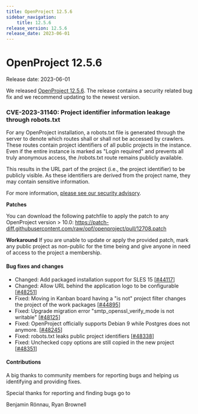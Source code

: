 ```yaml
---
title: OpenProject 12.5.6
sidebar_navigation:
    title: 12.5.6
release_version: 12.5.6
release_date: 2023-06-01
---
```


# OpenProject 12.5.6

Release date: 2023-06-01

We released [OpenProject 12.5.6](https://community.openproject.org/versions/1794).
The release contains a security related bug fix and we recommend updating to the newest version.

### CVE-2023-31140: Project identifier information leakage through robots.txt

For any OpenProject installation, a robots.txt file is generated through the server to denote which routes shall or shall not be accessed by crawlers. These routes contain project identifiers of all public projects in the instance. Even if the entire instance is marked as "Login required" and prevents all truly anonymous access, the /robots.txt route remains publicly available.

This results in the URL part of the project (i.e., the project identifier) to be publicly visible. As these identifiers are derived from the project name, they may contain sensitive information.

For more information, [please see our security advisory](https://github.com/opf/openproject/security/advisories/GHSA-xjfc-fqm3-95q8).

**Patches**

You can download the following patchfile to apply the patch to any OpenProject version > 10.0: https://patch-diff.githubusercontent.com/raw/opf/openproject/pull/12708.patch

**Workaround**
If you are unable to update or apply the provided patch, mark any public project as non-public for the time being and give anyone in need of access to the project a membership.


<!--more-->
#### Bug fixes and changes

- Changed: Add packaged installation support for SLES 15 \[[#44117](https://community.openproject.org/wp/44117)\]
- Changed: Allow URL behind the application logo to be configurable \[[#48251](https://community.openproject.org/wp/48251)\]
- Fixed: Moving in Kanban board having a "is not" project filter changes the project of the work packages \[[#44895](https://community.openproject.org/wp/44895)\]
- Fixed: Upgrade migration error "smtp_openssl_verify_mode is not writable" \[[#48125](https://community.openproject.org/wp/48125)\]
- Fixed: OpenProject officially supports Debian 9 while Postgres does not anymore.  \[[#48245](https://community.openproject.org/wp/48245)\]
- Fixed: robots.txt leaks public project identifiers \[[#48338](https://community.openproject.org/wp/48338)\]
- Fixed: Unchecked copy options are still copied in the new project \[[#48351](https://community.openproject.org/wp/48351)\]

#### Contributions
A big thanks to community members for reporting bugs and helping us identifying and providing fixes.

Special thanks for reporting and finding bugs go to

Benjamin Rönnau, Ryan Brownell
